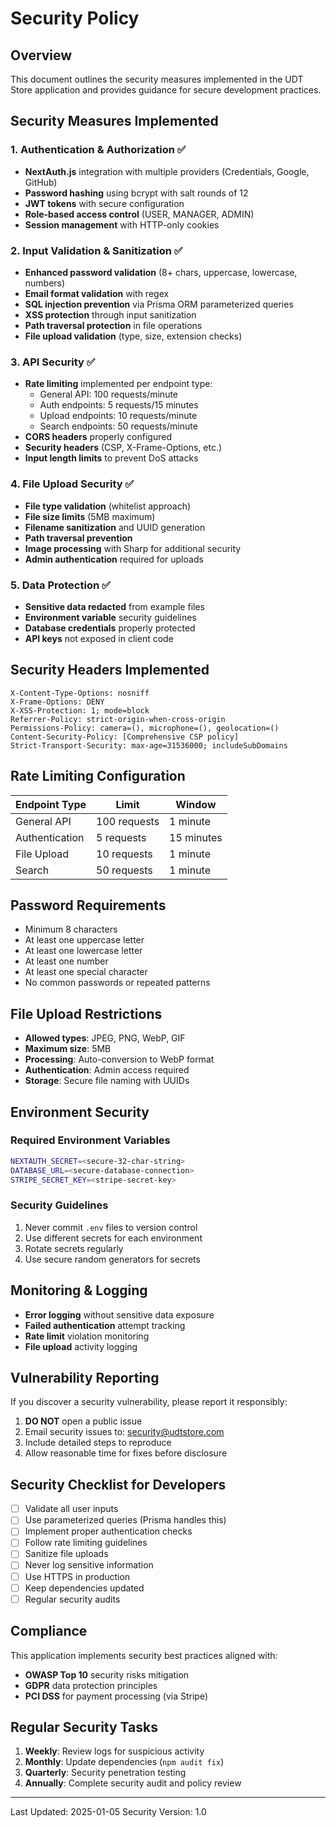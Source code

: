# Security Policy

## Overview
This document outlines the security measures implemented in the UDT Store application and provides guidance for secure development practices.

## Security Measures Implemented

### 1. Authentication & Authorization ✅
- **NextAuth.js** integration with multiple providers (Credentials, Google, GitHub)
- **Password hashing** using bcrypt with salt rounds of 12
- **JWT tokens** with secure configuration
- **Role-based access control** (USER, MANAGER, ADMIN)
- **Session management** with HTTP-only cookies

### 2. Input Validation & Sanitization ✅
- **Enhanced password validation** (8+ chars, uppercase, lowercase, numbers)
- **Email format validation** with regex
- **SQL injection prevention** via Prisma ORM parameterized queries
- **XSS protection** through input sanitization
- **Path traversal protection** in file operations
- **File upload validation** (type, size, extension checks)

### 3. API Security ✅
- **Rate limiting** implemented per endpoint type:
  - General API: 100 requests/minute
  - Auth endpoints: 5 requests/15 minutes  
  - Upload endpoints: 10 requests/minute
  - Search endpoints: 50 requests/minute
- **CORS headers** properly configured
- **Security headers** (CSP, X-Frame-Options, etc.)
- **Input length limits** to prevent DoS attacks

### 4. File Upload Security ✅
- **File type validation** (whitelist approach)
- **File size limits** (5MB maximum)
- **Filename sanitization** and UUID generation
- **Path traversal prevention**
- **Image processing** with Sharp for additional security
- **Admin authentication** required for uploads

### 5. Data Protection ✅
- **Sensitive data redacted** from example files
- **Environment variable** security guidelines
- **Database credentials** properly protected
- **API keys** not exposed in client code

## Security Headers Implemented

```
X-Content-Type-Options: nosniff
X-Frame-Options: DENY
X-XSS-Protection: 1; mode=block
Referrer-Policy: strict-origin-when-cross-origin
Permissions-Policy: camera=(), microphone=(), geolocation=()
Content-Security-Policy: [Comprehensive CSP policy]
Strict-Transport-Security: max-age=31536000; includeSubDomains
```

## Rate Limiting Configuration

| Endpoint Type | Limit | Window |
|---------------|-------|--------|
| General API | 100 requests | 1 minute |
| Authentication | 5 requests | 15 minutes |
| File Upload | 10 requests | 1 minute |
| Search | 50 requests | 1 minute |

## Password Requirements

- Minimum 8 characters
- At least one uppercase letter
- At least one lowercase letter  
- At least one number
- At least one special character
- No common passwords or repeated patterns

## File Upload Restrictions

- **Allowed types**: JPEG, PNG, WebP, GIF
- **Maximum size**: 5MB
- **Processing**: Auto-conversion to WebP format
- **Authentication**: Admin access required
- **Storage**: Secure file naming with UUIDs

## Environment Security

### Required Environment Variables
```bash
NEXTAUTH_SECRET=<secure-32-char-string>
DATABASE_URL=<secure-database-connection>
STRIPE_SECRET_KEY=<stripe-secret-key>
```

### Security Guidelines
1. Never commit `.env` files to version control
2. Use different secrets for each environment
3. Rotate secrets regularly
4. Use secure random generators for secrets

## Monitoring & Logging

- **Error logging** without sensitive data exposure
- **Failed authentication** attempt tracking
- **Rate limit** violation monitoring
- **File upload** activity logging

## Vulnerability Reporting

If you discover a security vulnerability, please report it responsibly:

1. **DO NOT** open a public issue
2. Email security issues to: [security@udtstore.com](mailto:security@udtstore.com)
3. Include detailed steps to reproduce
4. Allow reasonable time for fixes before disclosure

## Security Checklist for Developers

- [ ] Validate all user inputs
- [ ] Use parameterized queries (Prisma handles this)
- [ ] Implement proper authentication checks
- [ ] Follow rate limiting guidelines
- [ ] Sanitize file uploads
- [ ] Never log sensitive information
- [ ] Use HTTPS in production
- [ ] Keep dependencies updated
- [ ] Regular security audits

## Compliance

This application implements security best practices aligned with:
- **OWASP Top 10** security risks mitigation
- **GDPR** data protection principles
- **PCI DSS** for payment processing (via Stripe)

## Regular Security Tasks

1. **Weekly**: Review logs for suspicious activity
2. **Monthly**: Update dependencies (`npm audit fix`)
3. **Quarterly**: Security penetration testing
4. **Annually**: Complete security audit and policy review

---

Last Updated: 2025-01-05
Security Version: 1.0